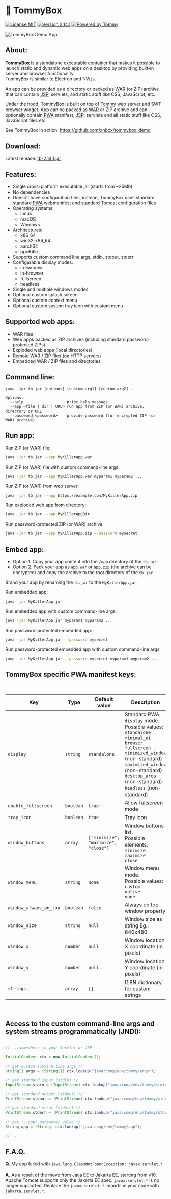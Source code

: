 # 🍥 TommyBox
[![License MIT](https://img.shields.io/badge/license-MIT-blue?style=flat-square)](https://github.com/xnbox/tommybox/blob/master/LICENSE)
[![Version 2.14.1](https://img.shields.io/badge/version-2.14.1-4DC71F?style=flat-square)](https://github.com/xnbox/tommybox/releases)
[![Powered by Tommy](https://img.shields.io/badge/powered_by-Tommy-blueviolet?style=flat-square)](https://github.com/xnbox/tommy)


![TommyBox Demo App](screenshot.png)

<h2>About:</h2>
<p><strong>TommyBox</strong> is a standalone executable container that makes it possible to launch static and dynamic web apps on a desktop by providing built-in server and browser functionality.
<br>
TommyBox is similar to Electron and NW.js.</p>

<p>
An app can be provided as a directory or packed as <abbr title="Web application ARchive">WAR</abbr> (or ZIP) archive that can contain <abbr title="Java Server Pages">JSP</abbr>, servlets, and static stuff like CSS, JavaScript, etc.
</p>

<p>
Under the hood, TommyBox is built on top of <a href="https://github.com/xnbox/tommy">Tommy</a> web server and SWT browser widget.
App can be packed as <abbr title="Web application ARchive">WAR</abbr> or ZIP archive and can optionally contain <abbr title="Progressive Web Apps">PWA</abbr> manifest</li>, <abbr title="Java Server Pages">JSP</abbr>, servlets and all static stuff like CSS, JavaScript files etc.
</p>

<p>
See TommyBox in action: <a href="https://github.com/xnbox/tommybox_demo">https://github.com/xnbox/tommybox_demo</a>
</p>

<h2>Download:</h2>
Latest release: <a href="https://github.com/xnbox/tommybox/releases/download/v2.14.1/tb-2.14.1.jar">tb-2.14.1.jar</a>


<h2>Features:</h2>
<ul>
    <li>Single cross-platform executable jar (starts from ~25Mb)</li>
    <li>No dependencies</li>
    <li>Doesn't have configuration files, instead, TommyBox uses standard standard <abbr title="Progressive Web Apps">PWA</abbr> webmanifest and standard Tomcat configuration files</li>
    <li>
        Operating systems:
        <ul>
            <li>Linux</li>
            <li>macOS</li>
            <li>Windows</li>
        </ul>
    </li>
    <li>
        Architectures:
        <ul>
            <li>x86_64</li>
            <li>win32-x86_64</li>
            <li>aarch64</li>
            <li>ppc64le</li>
        </ul>
    </li>
	<li>Supports custom command line args, stdin, stdout, stderr</li>
    <li>
        Configurable display modes:
        <ul>
            <li>in-window</li>
            <li>in-browser</li>
            <li>fullscreen</li>
            <li>headless</li>
        </ul>
    </li>
    <li>Single and multiple windows modes</li>
    <li>Optional custom splash screen</li>
    <li>Optional custom context menu</li>
    <li>Optional custom system tray icon with custom menu</li>
</ul>

<h2>Supported web apps:</h2>
<ul>
	<li>WAR files</li>
	<li>Web apps packed as ZIP archives (including standard password-protected ZIPs)</li>
	<li>Exploded web apps (local directories)</li>
	<li>Remote WAR / ZIP files (on HTTP servers)</li>
	<li>Embedded WAR / ZIP files and directories</li>
</ul>

<h2>Command line:</h2>


```text
java -jar tb.jar [options] [custom arg1] [custom arg2] ...

Options:
  --help                   print help message
  --app <file | dir | URL> run app from ZIP (or WAR) archive, directory or URL
  --password <password>    provide password (for encrypted ZIP (or WAR) archive)

```


<h2>Run app:</h2>


Run ZIP (or WAR) file:
```bash
java -jar tb.jar --app MyKillerApp.war
```


Run ZIP (or WAR) file with custom command-line args:
```bash
java -jar tb.jar --app MyKillerApp.war myparam1 myparam2 ...
```


Run ZIP (or WAR) from web server:
```bash
java -jar tb.jar --app https://example.com/MyKillerApp.zip
```


Run exploded web app from directory:
```bash
java -jar tb.jar --app MyKillerAppDir
```


Run password-protected ZIP (or WAR) archive:
```bash
java -jar tb.jar --app MyKillerApp.zip --password mysecret
```


<h2>Embed app:</h2>
<ul>
    <li>Option 1. Copy your app content into the <code>/app</code> directory of the <code>tb.jar</code>.
    </li>
    <li>Option 2. Pack your app as <code>app.war</code> or <code>app.zip</code> (the archive can be encrypted) and copy the archive to the root directory of the <code>tb.jar</code>.
    </li>
</ul>

Brand your app by renaming the <code>tb.jar</code> to the <code>MyKillerApp.jar</code>.


Run embedded app:
```bash
java -jar MyKillerApp.jar
```


Run embedded app with custom command-line args:
```bash
java -jar MyKillerApp.jar myparam1 myparam2 ...
```


Run password-protected embedded app:
```bash
java -jar MyKillerApp.jar --password mysecret
```


Run password-protected embedded app with custom command-line args:
```bash
java -jar MyKillerApp.jar --password mysecret myparam1 myparam2 ...
```


<h2>TommyBox specific PWA manifest keys:</h2>
<br>
<table>
<thead>
	<tr><th>Key</th>                              <th>Type</th>                <th>Default value</th>                                 <th>Description</th></tr>
</thead>
<tbody>
	<tr><td><code>display</code></td>             <td><code>string</code></td> <td><code>standalone</code></td>                       <td>Standard PWA <code>display</code> mode.<br>Possible values:<br><code>standalone</code><br><code>minimal_ui</code><br><code>browser</code><br><code>fullscreen</code><br><code>minimized_window</code> (non-standard)<br><code>maximized_window</code> (non-standard)<br><code>desktop_area</code> (non-standard)<br><code>headless</code> (non-standard)</td></tr>
	<tr><td><code>enable_fullscreen</code></td>   <td><code>boolean</code></td><td><code>true</code></td>                             <td>Allow fullscreen mode</td></tr>
	<tr><td><code>tray_icon</code></td>           <td><code>boolean</code></td><td><code>true</code></td>                             <td>Tray icon</td></tr>
	<tr><td><code>window_buttons</code></td>      <td><code>array</code></td>  <td><code>["minimize", "maximize", "close"]</code></td><td>Window buttons list.<br>Possible elements:<br><code>minimize</code><br><code>maximize</code><br><code>close</code></td></tr>
	<tr><td><code>window_menu</code></td>         <td><code>string</code></td> <td><code>none</code></td>                             <td>Window menu mode.<br>Possible values:<br><code>custom</code><br><code>native</code><br><code>none</code></td></tr>
	<tr><td><code>window_always_on_top</code></td><td><code>boolean</code></td><td><code>false</code></td>                            <td>Always on top window property</td></tr>
	<tr><td><code>window_size</code></td>         <td><code>string</code></td> <td><code>null</code></td>                             <td>Window size as string Eg.: 640x480</td></tr>
	<tr><td><code>window_x</code></td>            <td><code>number</code></td> <td><code>null</code></td>                             <td>Window location X coordinate (in pixels)</td></tr>
	<tr><td><code>window_y</code></td>            <td><code>number</code></td> <td><code>null</code></td>                             <td>Window location Y coordinate (in pixels)</td></tr>
	<tr><td><code>strings</code></td>             <td><code>array</code></td>  <td><code>[]</code></td>                               <td>I18N dictionary for custom strings</td></tr>
</tbody>
</table>
<br>

<h2>Access to the custom command-line args and system streams programmatically (JNDI):</h2>


```java

// ...somewhere in your Servlet or JSP

InitialContext ctx = new InitialContext();

/* get custom command-line args */
String[] args = (String[]) ctx.lookup("java:comp/env/tommy/args");

/* get standard input (stdin) */
InputStream stdin = (InputStream) ctx.lookup("java:comp/env/tommy/stdin");

/* get standard output (stdout) */
PrintStream stdout = (PrintStream) ctx.lookup("java:comp/env/tommy/stdout");

/* get standard error (stderr) */
PrintStream stderr = (PrintStream) ctx.lookup("java:comp/env/tommy/stderr");

/* get "--app" parameter value */
String app = (String) ctx.lookup("java:comp/env/tommy/app");

// ...


```



<h2>F.A.Q.</h2>

<strong>Q.</strong> My app failed with <code>java.lang.ClassNotFoundException: javax.servlet.\*</code>
<br><br>
<strong>A.</strong> As a result of the move from Java EE to Jakarta EE, starting from v10, Apache Tomcat supports only the Jakarta EE spec. <code>javax.servlet.\*</code> is no longer supported.
Replace the <code>javax.servlet.\*</code> imports in your code with <code>jakarta.servlet.\*</code>.

